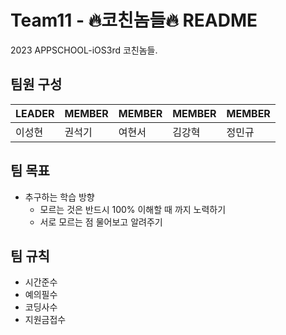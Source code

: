 # Team11 - 🔥코친놈들🔥 README

2023 APPSCHOOL-iOS3rd 코친놈들.

## 팀원 구성
|LEADER|MEMBER|MEMBER|MEMBER|MEMBER|
|------|---|---|---|---|
|이성현|권석기|여현서|김강혁|정민규|

## 팀 목표
* 추구하는 학습 방향
  * 모르는 것은 반드시 100% 이해할 때 까지 노력하기
  * 서로 모르는 점 물어보고 알려주기
 
## 팀 규칙
* 시간준수
* 예의필수
* 코딩사수
* 지원금접수
